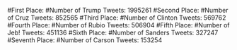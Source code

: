 #First Place: #Number of Trump Tweets: 1995261
#Second Place: #Number of Cruz Tweets: 852565
#Third Place: #Number of Clinton Tweets: 569762
#Fourth Place: #Number of Rubio Tweets: 506904
#Fifth Place: #Number of Jeb! Tweets: 451136
#Sixth Place: #Number of Sanders Tweets: 327247
#Seventh Place: #Number of Carson Tweets: 153254
